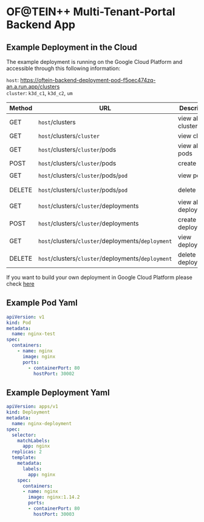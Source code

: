 # OF@TEIN++ Multi-Tenant-Portal Backend App

## Example Deployment in the Cloud

The example deployment is running on the Google Cloud Platform and accessible 
through this following information:

`host`: https://oftein-backend-deployment-pod-f5oec474zq-an.a.run.app/clusters <br>
`cluster`: `k3d_c1`, `k3d_c2`, `um`

Method | URL | Description | Payload | Params | Example
--- | --- | --- | --- | --- | ---
GET | `host`/clusters | view all clusters | - | - | [/clusters](https://oftein-backend-deployment-pod-f5oec474zq-an.a.run.app/clusters)
GET | `host`/clusters/`cluster` | view cluster | - | `cluster` | [/clusters/`k3d_c1`](https://oftein-backend-deployment-pod-f5oec474zq-an.a.run.app/clusters/k3d_c1)
GET | `host`/clusters/`cluster`/pods | view all pods | - | `cluster` | [/clusters/`k3d_c1`/pods](https://oftein-backend-deployment-pod-f5oec474zq-an.a.run.app/clusters/k3d_c1/pods)
POST | `host`/clusters/`cluster`/pods | create a pod | `yaml` | `cluster` | [Postman](https://www.getpostman.com/collections/5772c6fec899640b516f)
GET | `host`/clusters/`cluster`/pods/`pod` | view pod | - | `cluster`<br>`pod` | [/clusters/`k3d_c1`/pods/`nginx-test`](https://oftein-backend-deployment-pod-f5oec474zq-an.a.run.app/clusters/k3d_c1/pods/nginx-test)
DELETE | `host`/clusters/`cluster`/pods/`pod` | delete pod | - | `cluster`<br>`pod` | [Postman](https://www.getpostman.com/collections/5772c6fec899640b516f)
GET | `host`/clusters/`cluster`/deployments | view all deployments | - | `cluster` | [/clusters/`k3d_c1`/deployments](https://oftein-backend-deployment-pod-f5oec474zq-an.a.run.app/clusters/k3d_c1/deployments)
POST | `host`/clusters/`cluster`/deployments | create a deployment | `yaml` | `cluster` | [Postman](https://www.getpostman.com/collections/5772c6fec899640b516f)
GET | `host`/clusters/`cluster`/deployments/`deployment` | view deployment | - | `cluster`<br>`deployment` | [/clusters/`k3d_c1`/deployments/`nginx-deployment`](https://oftein-backend-deployment-pod-f5oec474zq-an.a.run.app/clusters/k3d_c1/deployments/nginx-deployments)
DELETE | `host`/clusters/`cluster`/deployments/`deployment` | delete deployment | - | `cluster`<br>`deployment` | [Postman](https://www.getpostman.com/collections/5772c6fec899640b516f)

If you want to build your own deployment in Google Cloud Platform please check
[here](README_Deployment.md)

## Example Pod Yaml
```yaml
apiVersion: v1
kind: Pod
metadata:
  name: nginx-test
spec:
  containers:
    - name: nginx
      image: nginx
      ports:
        - containerPort: 80
          hostPort: 30002
```

## Example Deployment Yaml
```yaml
apiVersion: apps/v1
kind: Deployment
metadata:
  name: nginx-deployment
spec:
  selector:
    matchLabels:
      app: nginx
  replicas: 2
  template:
    metadata:
      labels:
        app: nginx
    spec:
      containers:
      - name: nginx
        image: nginx:1.14.2
        ports:
        - containerPort: 80
          hostPort: 30003
```